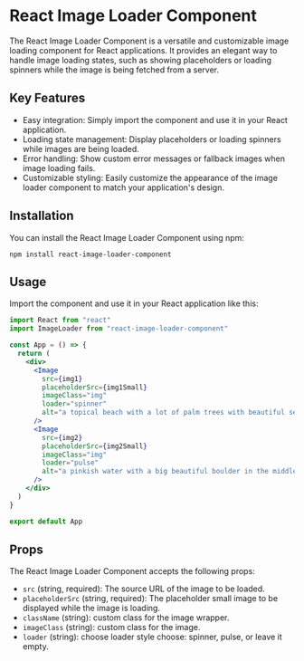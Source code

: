 # React Image Loader Component

The React Image Loader Component is a versatile and customizable image loading component for React applications. It provides an elegant way to handle image loading states, such as showing placeholders or loading spinners while the image is being fetched from a server.

## Key Features

- Easy integration: Simply import the component and use it in your React application.
- Loading state management: Display placeholders or loading spinners while images are being loaded.
- Error handling: Show custom error messages or fallback images when image loading fails.
- Customizable styling: Easily customize the appearance of the image loader component to match your application's design.

## Installation

You can install the React Image Loader Component using npm:

```
npm install react-image-loader-component
```

## Usage

Import the component and use it in your React application like this:

```jsx
import React from "react"
import ImageLoader from "react-image-loader-component"

const App = () => {
  return (
    <div>
      <Image
        src={img1}
        placeholderSrc={img1Small}
        imageClass="img"
        loader="spinner"
        alt="a topical beach with a lot of palm trees with beautiful sea water"
      />
      <Image
        src={img2}
        placeholderSrc={img2Small}
        imageClass="img"
        loader="pulse"
        alt="a pinkish water with a big beautiful boulder in the middle that has a few small trees"
      />
    </div>
  )
}

export default App
```

## Props

The React Image Loader Component accepts the following props:

- `src` (string, required): The source URL of the image to be loaded.
- `placeholderSrc` (string, required): The placeholder small image to be displayed while the image is loading.
- `className` (string): custom class for the image wrapper.
- `imageClass` (string): custom class for the image.
- `loader` (string): choose loader style choose: spinner, pulse, or leave it empty.
